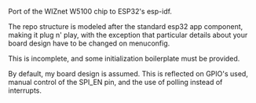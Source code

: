 Port of the WIZnet W5100 chip to ESP32's esp-idf.

The repo structure is modeled after the standard
esp32 app component, making it plug n' play,
with the exception that particular details about
your board design have to be changed on menuconfig.

This is incomplete, and some initialization
boilerplate must be provided.

By default, my board design is assumed. This is
reflected on GPIO's used, manual control of the
SPI_EN pin, and the use of polling instead of
interrupts.